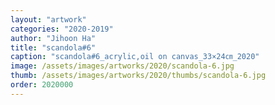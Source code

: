 ```yaml
---
layout: "artwork"
categories: "2020-2019"
author: "Jihoon Ha"
title: "scandola#6"
caption: "scandola#6_acrylic,oil on canvas_33×24㎝_2020"
image: /assets/images/artworks/2020/scandola-6.jpg
thumb: /assets/images/artworks/2020/thumbs/scandola-6.jpg
order: 2020000
---
```

